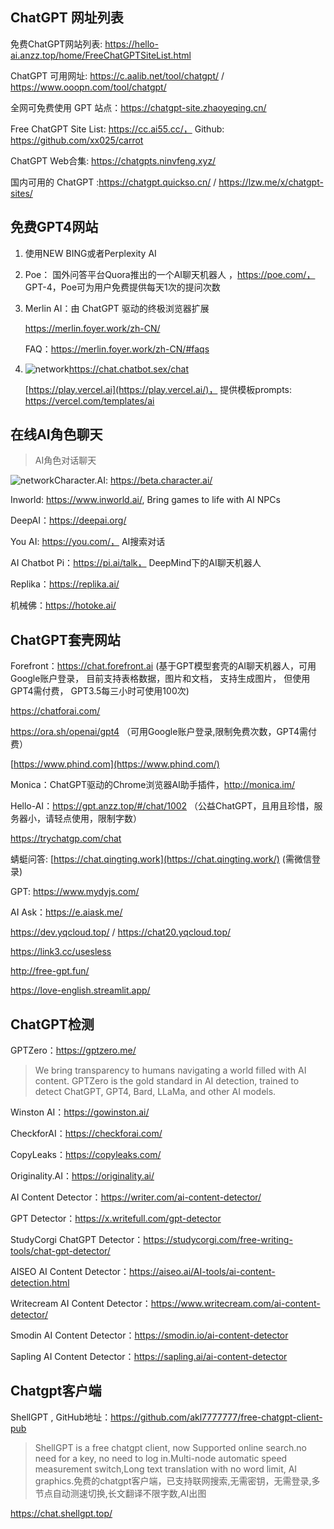 ## ChatGPT 网址列表

免费ChatGPT网站列表: https://hello-ai.anzz.top/home/FreeChatGPTSiteList.html

ChatGPT 可用网址:  https://c.aalib.net/tool/chatgpt/ / https://www.ooopn.com/tool/chatgpt/

全网可免费使用 GPT 站点：https://chatgpt-site.zhaoyeqing.cn/

Free ChatGPT Site List:  https://cc.ai55.cc/， Github: https://github.com/xx025/carrot

ChatGPT Web合集:  https://chatgpts.ninvfeng.xyz/

国内可用的 ChatGPT :https://chatgpt.quickso.cn/  / https://lzw.me/x/chatgpt-sites/

## 免费GPT4网站

1. 使用NEW BING或者Perplexity AI

2. Poe： 国外问答平台Quora推出的一个AI聊天机器人 ，https://poe.com/， GPT-4，Poe可为用户免费提供每天1次的提问次数

3. Merlin AI：由 ChatGPT 驱动的终极浏览器扩展

   https://merlin.foyer.work/zh-CN/

   FAQ：https://merlin.foyer.work/zh-CN/#faqs

4. ![network](https://gitbook07.oss-cn-hangzhou.aliyuncs.com/network.svg)https://chat.chatbot.sex/chat

   [https://play.vercel.ai](https://play.vercel.ai/)， 提供模板prompts: https://vercel.com/templates/ai

## 在线AI角色聊天

> AI角色对话聊天

![network](https://gitbook07.oss-cn-hangzhou.aliyuncs.com/network.svg)Character.AI: https://beta.character.ai/

Inworld:  https://www.inworld.ai/, Bring games to life with AI NPCs

DeepAI：https://deepai.org/

You AI: https://you.com/， AI搜索对话

AI Chatbot Pi：https://pi.ai/talk， DeepMind下的AI聊天机器人

Replika：https://replika.ai/

机械佛：https://hotoke.ai/

## ChatGPT套壳网站

Forefront：https://chat.forefront.ai (基于GPT模型套壳的AI聊天机器人，可用Google账户登录， 目前支持表格数据，图片和文档， 支持生成图片， 但使用GPT4需付费， GPT3.5每三小时可使用100次)

https://chatforai.com/

https://ora.sh/openai/gpt4 （可用Google账户登录,限制免费次数，GPT4需付费）

[https://www.phind.com](https://www.phind.com/)

Monica：ChatGPT驱动的Chrome浏览器AI助手插件，http://monica.im/

Hello-AI：https://gpt.anzz.top/#/chat/1002 （公益ChatGPT，且用且珍惜，服务器小，请轻点使用，限制字数）

https://trychatgp.com/chat

蜻蜓问答: [https://chat.qingting.work](https://chat.qingting.work/) (需微信登录)

GPT: https://www.mydyjs.com/

AI Ask：https://e.aiask.me/

https://dev.yqcloud.top/ / https://chat20.yqcloud.top/

https://link3.cc/usesless

http://free-gpt.fun/

https://love-english.streamlit.app/

## ChatGPT检测

GPTZero：https://gptzero.me/

> We bring transparency to humans navigating a world filled with AI content. GPTZero is the gold standard in AI detection, trained to detect ChatGPT, GPT4, Bard, LLaMa, and other AI models.

Winston AI：https://gowinston.ai/

CheckforAI：https://checkforai.com/

CopyLeaks：https://copyleaks.com/

Originality.AI：https://originality.ai/

AI Content Detector：https://writer.com/ai-content-detector/

GPT Detector：https://x.writefull.com/gpt-detector

StudyCorgi ChatGPT Detector：https://studycorgi.com/free-writing-tools/chat-gpt-detector/

AISEO AI Content Detector：https://aiseo.ai/AI-tools/ai-content-detection.html

Writecream AI Content Detector：https://www.writecream.com/ai-content-detector/

Smodin AI Content Detector：https://smodin.io/ai-content-detector

Sapling AI Content Detector：https://sapling.ai/ai-content-detector

## Chatgpt客户端

ShellGPT , GitHub地址：https://github.com/akl7777777/free-chatgpt-client-pub

> ShellGPT is a free chatgpt client, now Supported online search.no need for a key, no need to log in.Multi-node automatic speed measurement switch,Long text translation with no word limit, AI graphics.免费的chatgpt客户端，已支持联网搜索,无需密钥，无需登录,多节点自动测速切换,长文翻译不限字数,AI出图

https://chat.shellgpt.top/
